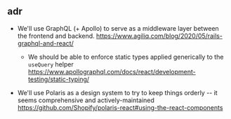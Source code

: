## adr

* We'll use GraphQL (+ Apollo) to serve as a middleware layer between the frontend and backend. https://www.agiliq.com/blog/2020/05/rails-graphql-and-react/ 
  - We should be able to enforce static types applied generically to the `useQuery` helper https://www.apollographql.com/docs/react/development-testing/static-typing/

* We'll use Polaris as a design system to try to keep things orderly -- it seems comprehensive and actively-maintained https://github.com/Shopify/polaris-react#using-the-react-components

